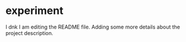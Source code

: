 # experiment
I dnk
I am editing the README file. Adding some more details about the project description.
